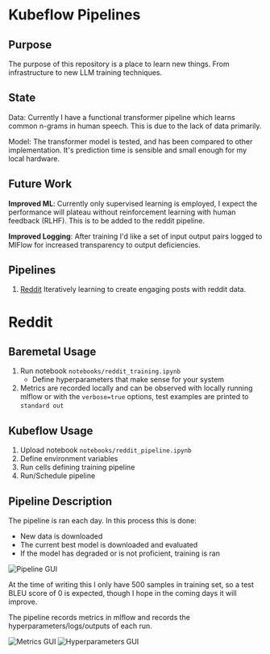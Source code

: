 # Kubeflow Pipelines

## Purpose

The purpose of this repository is a place to learn new things. From infrastructure to new LLM training techniques.

## State

Data: Currently I have a functional transformer pipeline which learns common n-grams in human speech. This is due to the lack of data primarily. 

Model: The transformer model is tested, and has been compared to other implementation. It's prediction time is sensible and small enough for my local hardware.

## Future Work

**Improved ML**: Currently only supervised learning is employed, I expect the performance will plateau without reinforcement learning with human feedback (RLHF). This is to be added to the reddit pipeline.

**Improved Logging**: After training I'd like a set of input output pairs logged to MlFlow for increased transparency to output deficiencies.



## Pipelines
1. [Reddit](#reddit) Iteratively learning to create engaging posts with reddit data.



# Reddit


## Baremetal Usage

1. Run notebook `notebooks/reddit_training.ipynb`
    - Define hyperparameters that make sense for your system
2. Metrics are recorded locally and can be observed with locally running mlflow or with the `verbose=true` options, test examples are printed to `standard out`


## Kubeflow Usage

1. Upload notebook `notebooks/reddit_pipeline.ipynb`
2. Define environment variables
3. Run cells defining training pipeline
3. Run/Schedule pipeline



## Pipeline Description

The pipeline is ran each day. In this process this is done:

- New data is downloaded
- The current best model is downloaded and evaluated
- If the model has degraded or is not proficient, training is ran

![Pipeline GUI](./images/train_pipeline.png "Pipeline that will run in kubeflow")

At the time of writing this I only have 500 samples in training set, so a test BLEU score of 0 is expected, though I hope in the coming days it will improve.

The pipeline records metrics in mlflow and records the hyperparameters/logs/outputs of each run.

![Metrics GUI](./images/metrics.png "Metrics reported")
![Hyperparameters GUI](./images/hyperparameters.png "Hyperparameters recorded")
